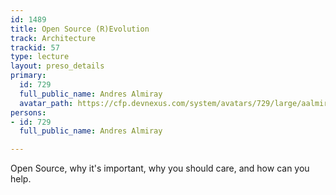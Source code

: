 ```yaml
---
id: 1489
title: Open Source (R)Evolution
track: Architecture
trackid: 57
type: lecture
layout: preso_details
primary:
  id: 729
  full_public_name: Andres Almiray
  avatar_path: https://cfp.devnexus.com/system/avatars/729/large/aalmiray_joker_small.jpg?1512148821
persons:
- id: 729
  full_public_name: Andres Almiray

---
```

Open Source, why it's important, why you should care, and how can you help.